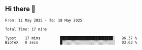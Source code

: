 ## Hi there 👋

<!--
**thethepai/thethepai** is a ✨ _special_ ✨ repository because its `README.md` (this file) appears on your GitHub profile.

Here are some ideas to get you started:

- 🔭 I’m currently working on ...
- 🌱 I’m currently learning ...
- 👯 I’m looking to collaborate on ...
- 🤔 I’m looking for help with ...
- 💬 Ask me about ...
- 📫 How to reach me: ...
- 😄 Pronouns: ...
- ⚡ Fun fact: ...
-->

<!--START_SECTION:waka-->

```txt
From: 11 May 2025 - To: 18 May 2025

Total Time: 17 mins

Typst    17 mins         ████████████████████████░   96.37 %
BibTeX   0 secs          █░░░░░░░░░░░░░░░░░░░░░░░░   03.63 %
```

<!--END_SECTION:waka-->
